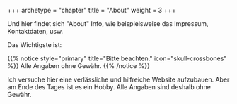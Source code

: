 +++
archetype = "chapter"
title = "About"
weight = 3
+++

Und hier findet sich "About" Info, wie beispielsweise das Impressum, Kontaktdaten, usw.

Das Wichtigste ist:

{{% notice style="primary" title="Bitte beachten." icon="skull-crossbones" %}}
Alle Angaben ohne Gewähr.
{{% /notice %}}

Ich versuche hier eine verlässliche und hilfreiche Website aufzubauen. Aber am Ende des Tages ist es ein Hobby. Alle Angaben sind deshalb ohne Gewähr.